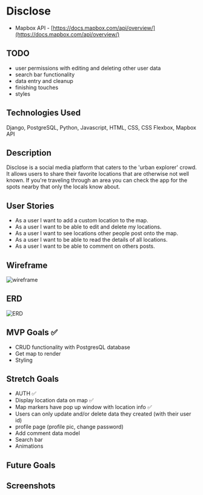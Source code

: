 # Disclose
- Mapbox API - [https://docs.mapbox.com/api/overview/](https://docs.mapbox.com/api/overview/)

## TODO
- user permissions with editing and deleting other user data
- search bar functionality
- data entry and cleanup
- finishing touches
- styles

## Technologies Used
Django, PostgreSQL, Python, Javascript, HTML, CSS, CSS Flexbox, Mapbox API

## Description
Disclose is a social media platform that caters to the 'urban explorer' crowd. It allows users to share their favorite locations that are otherwise not well known. If you're traveling through an area you can check the app for the spots nearby that only the locals know about. 

## User Stories
- As a user I want to add a custom location to the map.
- As a user I want to be able to edit and delete my locations.
- As a user I want to see locations other people post onto the map.
- As a user I want to be able to read the details of all locations.
- As a user I want to be able to comment on others posts.

## Wireframe
![wireframe](https://github.com/JCollinJones25/disclose/blob/main/images/wireframe.png?raw=true)

## ERD
![ERD](https://github.com/JCollinJones25/disclose/blob/main/images/ERD.png?raw=true)

## MVP Goals ✅
- CRUD functionality with PostgresQL database
- Get map to render 
- Styling

## Stretch Goals
- AUTH ✅
- Display location data on map ✅
- Map markers have pop up window with location info ✅
- Users can only update and/or delete data they created (with their user id)
- profile page (profile pic, change password)
- Add comment data model
- Search bar
- Animations

## Future Goals

## Screenshots



